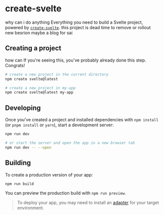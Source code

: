 # create-svelte
why can i do anything
Everything you need to build a Svelte project, powered by [`create-svelte`](https://github.com/sveltejs/kit/tree/master/packages/create-svelte).
this project is dead time to remove or rollout new besrion maybe a blog for sai
## Creating a project
how  can 
If you're seeing this, you've probably already done this step. Congrats!

```bash
# create a new project in the current directory
npm create svelte@latest

# create a new project in my-app
npm create svelte@latest my-app
```

## Developing

Once you've created a project and installed dependencies with `npm install` (or `pnpm install` or `yarn`), start a development server:

```bash
npm run dev

# or start the server and open the app in a new browser tab
npm run dev -- --open
```

## Building

To create a production version of your app:

```bash
npm run build
```

You can preview the production build with `npm run preview`.

> To deploy your app, you may need to install an [adapter](https://kit.svelte.dev/docs/adapters) for your target environment.
